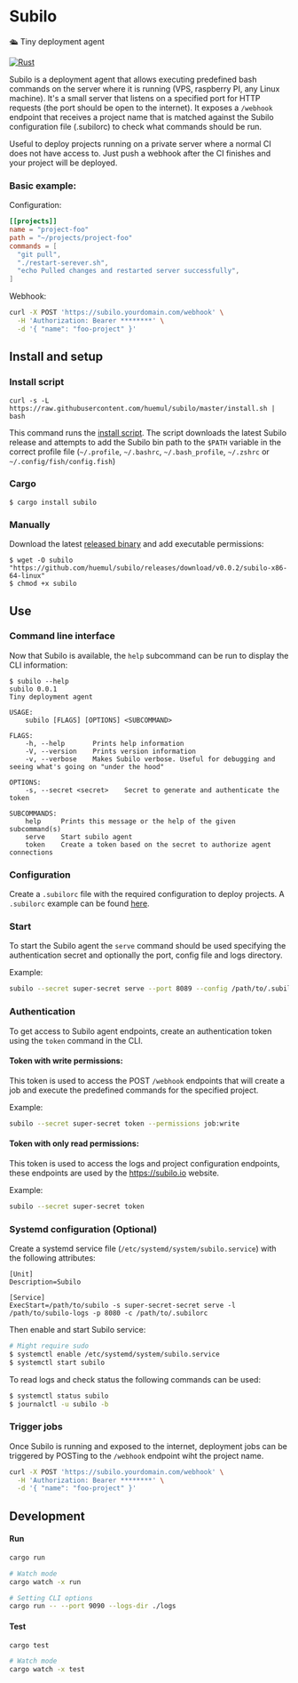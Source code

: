 # Subilo

🛳 Tiny deployment agent

[![Rust](https://github.com/huemul/subilo/workflows/Rust/badge.svg)](https://github.com/Huemul/subilo/actions?query=workflow%3ARust)

Subilo is a deployment agent that allows executing predefined bash commands on
the server where it is running (VPS, raspberry PI, any Linux machine).
It's a small server that listens on a specified port for HTTP requests
(the port should be open to the internet). It exposes a `/webhook` endpoint that
receives a project name that is matched against the Subilo configuration file
(.subilorc) to check what commands should be run.

Useful to deploy projects running on a private server where a normal CI does not
have access to. Just push a webhook after the CI finishes and your project will
be deployed.

### Basic example: 

Configuration:

```toml
[[projects]]
name = "project-foo"
path = "~/projects/project-foo"
commands = [
  "git pull",
  "./restart-serever.sh",
  "echo Pulled changes and restarted server successfully",
]
```

Webhook:

```bash
curl -X POST 'https://subilo.yourdomain.com/webhook' \
  -H 'Authorization: Bearer ********' \
  -d '{ "name": "foo-project" }'
```

## Install and setup

### Install script

```
curl -s -L https://raw.githubusercontent.com/huemul/subilo/master/install.sh | bash
```

This command runs the [install script](https://github.com/huemul/subilo/blob/master/install.sh).
The script downloads the latest Subilo release and attempts to add the Subilo bin
path to the `$PATH` variable in the correct profile file (`~/.profile`, `~/.bashrc`,
`~/.bash_profile`, `~/.zshrc` or `~/.config/fish/config.fish`)

### Cargo

```
$ cargo install subilo
```

### Manually

Download the latest [released binary](https://github.com/huemul/subilo/releases)
and add executable permissions:

```
$ wget -O subilo "https://github.com/huemul/subilo/releases/download/v0.0.2/subilo-x86-64-linux"
$ chmod +x subilo
```

## Use

### Command line interface

Now that Subilo is available, the `help` subcommand can be run to display the
CLI information:

```
$ subilo --help
subilo 0.0.1
Tiny deployment agent

USAGE:
    subilo [FLAGS] [OPTIONS] <SUBCOMMAND>

FLAGS:
    -h, --help       Prints help information
    -V, --version    Prints version information
    -v, --verbose    Makes Subilo verbose. Useful for debugging and seeing what's going on "under the hood"

OPTIONS:
    -s, --secret <secret>    Secret to generate and authenticate the token

SUBCOMMANDS:
    help     Prints this message or the help of the given subcommand(s)
    serve    Start subilo agent
    token    Create a token based on the secret to authorize agent connections
```

### Configuration

Create a `.subilorc` file with the required configuration to deploy projects.
A `.subilorc` example can be found [here](https://github.com/huemul/subilo/blob/master/sample.subilorc).

### Start

To start the Subilo agent the `serve` command should be used specifying the
authentication secret and optionally the port, config file and logs directory.

Example:

```bash
subilo --secret super-secret serve --port 8089 --config /path/to/.subilorc
```

### Authentication

To get access to Subilo agent endpoints, create an authentication token using the
`token` command in the CLI.

#### Token with write permissions:
This token is used to access the POST `/webhook` endpoints that will create a job
and execute the predefined commands for the specified project.

Example:

```bash
subilo --secret super-secret token --permissions job:write
```

#### Token with only read permissions:
This token is used to access the logs and project configuration endpoints, these
endpoints are used by the https://subilo.io website.

Example:

```bash
subilo --secret super-secret token
```

### Systemd configuration (Optional)

Create a systemd service file (`/etc/systemd/system/subilo.service`) with the
following attributes:

```
[Unit]
Description=Subilo

[Service]
ExecStart=/path/to/subilo -s super-secret-secret serve -l /path/to/subilo-logs -p 8080 -c /path/to/.subilorc
```

Then enable and start Subilo service:

```bash
# Might require sudo
$ systemctl enable /etc/systemd/system/subilo.service
$ systemctl start subilo
```

To read logs and check status the following commands can be used:

```bash
$ systemctl status subilo
$ journalctl -u subilo -b
```

### Trigger jobs

Once Subilo is running and exposed to the internet, deployment jobs can be
triggered by POSTing to the `/webhook` endpoint wiht the project name.

```bash
curl -X POST 'https://subilo.yourdomain.com/webhook' \
  -H 'Authorization: Bearer ********' \
  -d '{ "name": "foo-project" }'
```

## Development

#### Run

```bash
cargo run

# Watch mode
cargo watch -x run

# Setting CLI options
cargo run -- --port 9090 --logs-dir ./logs
```

#### Test

```bash
cargo test

# Watch mode
cargo watch -x test
```
